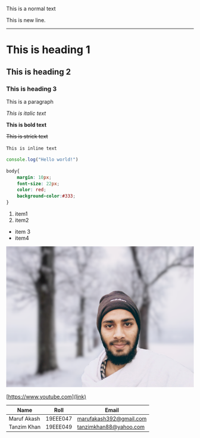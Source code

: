 <!-- This is a comment -->

This is a normal text  

This is new line.  

---  
# This is heading 1  
## This is heading 2  
### This is heading 3   

<p>This is a paragraph</p>  

_This is italic text_   

__This is bold text__   

~~This is strick text~~  

`This is inline text`  

```javascript
console.log("Hello world!")
```   

```css
body{
    margin: 10px;
    font-size: 22px;
    color: red;
    background-color:#333;
}
```  

1. item1  
2. item2
- item 3
- item4 

<img src="akash.png" title="Akash">

[https://www.youtube.com](link)  

|Name|Roll|Email|
|-----|-----|----|
|Maruf Akash|19EEE047|marufakash392@gmail.com|
|Tanzim Khan|19EEE049|tanzimkhan88@yahoo.com|  

